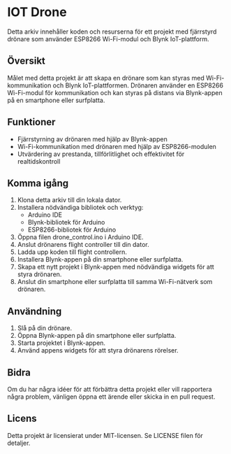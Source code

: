 # IOT Drone

Detta arkiv innehåller koden och resurserna för ett projekt med fjärrstyrd drönare som använder ESP8266 Wi-Fi-modul och Blynk IoT-plattform.

## Översikt

Målet med detta projekt är att skapa en drönare som kan styras med Wi-Fi-kommunikation och Blynk IoT-plattformen. Drönaren använder en ESP8266 Wi-Fi-modul för kommunikation och kan styras på distans via Blynk-appen på en smartphone eller surfplatta.

## Funktioner

- Fjärrstyrning av drönaren med hjälp av Blynk-appen
- Wi-Fi-kommunikation med drönaren med hjälp av ESP8266-modulen
- Utvärdering av prestanda, tillförlitlighet och effektivitet för realtidskontroll

## Komma igång

1. Klona detta arkiv till din lokala dator.
2. Installera nödvändiga bibliotek och verktyg:
   - Arduino IDE
   - Blynk-bibliotek för Arduino
   - ESP8266-bibliotek för Arduino
3. Öppna filen drone_control.ino i Arduino IDE.
4. Anslut drönarens flight controller till din dator.
5. Ladda upp koden till flight controllern.
6. Installera Blynk-appen på din smartphone eller surfplatta.
7. Skapa ett nytt projekt i Blynk-appen med nödvändiga widgets för att styra drönaren.
8. Anslut din smartphone eller surfplatta till samma Wi-Fi-nätverk som drönaren.

## Användning

1. Slå på din drönare.
2. Öppna Blynk-appen på din smartphone eller surfplatta.
3. Starta projektet i Blynk-appen.
4. Använd appens widgets för att styra drönarens rörelser.

## Bidra

Om du har några idéer för att förbättra detta projekt eller vill rapportera några problem, vänligen öppna ett ärende eller skicka in en pull request.

## Licens

Detta projekt är licensierat under MIT-licensen. Se LICENSE filen för detaljer.
